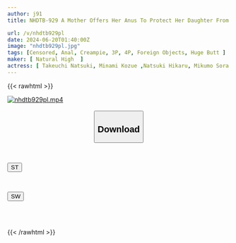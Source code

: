 ```yaml
---
author: j91
title: NHDTB-929 A Mother Offers Her Anus To Protect Her Daughter From An Intruder, But... Her Daughter Is Also Involved In The Worst Asshole-wide Parent-child Foursome

url: /v/nhdtb929pl
date: 2024-06-20T01:40:00Z
image: "nhdtb929pl.jpg"
tags: [Censored, Anal, Creampie, 3P, 4P, Foreign Objects, Huge Butt	]
maker: [ Natural High  ]
actress: [ Takeuchi Natsuki, Minami Kozue ,Natsuki Hikaru, Mikumo Sora ]
---
```



{{< rawhtml >}}

<div class="video" data-videoid="kzaKDpqvKXCYkR">
    <a href="javascript:;">
        <img src="/v/nhdtb929pl/nhdtb929pl.jpg" width="WIDTH" height="HEIGHT" alt="nhdtb929pl.mp4" loading="lazy">
    </a>
</div>

<script type="text/javascript" src="https://j91.asia/asset/on-demand-st.js"></script>

<br>
  <link rel="stylesheet" href="https://j91.asia/asset/bs5.css">
  
  <center>
  <button class="btn btn-primary" type="button" data-bs-toggle="collapse" data-bs-target=".multi-collapse" aria-expanded="false" aria-controls="multiCollapseExample1 multiCollapseExample2"><h2>Download</h2></button></center>
</p>
<div class="row">
  <div class="col">
    <div class="collapse multi-collapse" id="multiCollapseExample1">
      <div class="card card-body">
	      	      <br>
<div class="buttons">  
<p><a href="/v/nhdtb929pl/st.html" target="_blank"><button class="btn-hover color-3"><i class="fa fa-download"></i> ST</button></a></p></div>
    </div>
  </div>
</div>
  <div class="col">
    <div class="collapse multi-collapse" id="multiCollapseExample2">
      <div class="card card-body">
	      <br>
<div class="buttons">
<p><a href="/v/nhdtb929pl/sw.html" target="_blank"><button class="btn-hover color-2"><i class="fa fa-download"></i> SW</button></a></p></div>
<br><br>
      </div>
    </div>
  </div>
</div>

{{< /rawhtml >}}